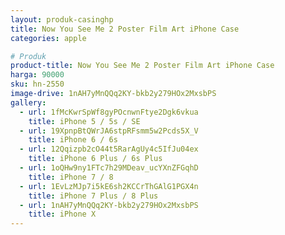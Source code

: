 ```yaml
---
layout: produk-casinghp
title: Now You See Me 2 Poster Film Art iPhone Case
categories: apple

# Produk
product-title: Now You See Me 2 Poster Film Art iPhone Case
harga: 90000
sku: hn-2550
image-drive: 1nAH7yMnQQq2KY-bkb2y279HOx2MxsbPS
gallery:
  - url: 1fMcKwrSpWf8gyPOcnwnFtye2Dgk6vkua
    title: iPhone 5 / 5s / SE
  - url: 19XpnpBtQWrJA6stpRFsmm5w2Pcds5X_V
    title: iPhone 6 / 6s
  - url: 12Qqizpb2cO44t5RarAgUy4c5IfJu04ex
    title: iPhone 6 Plus / 6s Plus
  - url: 1oQHw9ny1FTc7h29MDeav_ucYXnZFGqhD
    title: iPhone 7 / 8
  - url: 1EvLzMJp7i5kE6sh2KCCrThGAlG1PGX4n
    title: iPhone 7 Plus / 8 Plus
  - url: 1nAH7yMnQQq2KY-bkb2y279HOx2MxsbPS
    title: iPhone X
---
```

